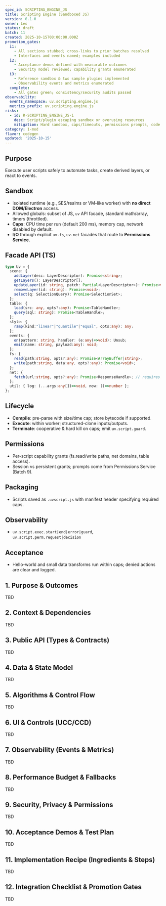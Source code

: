 ```yaml
---
spec_id: SCRIPTING_ENGINE_JS
title: Scripting Engine (Sandboxed JS)
version: 0.1.0
owner: Leo
status: draft
batch: 11
created: 2025-10-15T00:00:00.000Z
promotion_gates:
  i1:
    - All sections stubbed; cross-links to prior batches resolved
    - Interfaces and events named; examples included
  i2:
    - Acceptance demos defined with measurable outcomes
    - Security model reviewed; capability grants enumerated
  i3:
    - Reference sandbox & two sample plugins implemented
    - Observability events and metrics enumerated
  complete:
    - All gates green; consistency/security audits passed
observability:
  events_namespace: uv.scripting.engine.js
  metrics_prefix: uv.scripting.engine.js
risks:
  - id: R-SCRIPTING_ENGINE_JS-1
    desc: Script/plugin escaping sandbox or overusing resources
    mitigation: Hard sandbox, caps/timeouts, permissions prompts, code review/signing
category: 1-mod
flavor: codegen
updated: '2025-10-15'
---
```


## Purpose
Execute user scripts safely to automate tasks, create derived layers, or react to events.

## Sandbox
- Isolated runtime (e.g., SES/realms or VM-like worker) with **no direct DOM/Electron** access.
- Allowed globals: subset of JS, `uv` API facade, standard math/array, timers (throttled).
- **Caps**: CPU time per run (default 200 ms), memory cap, network disabled by default.
- **I/O** through explicit `uv.fs`, `uv.net` facades that route to **Permissions Service**.

## Facade API (TS)
```ts
type Uv = {
  scene: {
    addLayer(desc: LayerDescriptor): Promise<string>;
    getLayers(): LayerDescriptor[];
    updateLayer(id: string, patch: Partial<LayerDescriptor>): Promise<void>;
    removeLayer(id: string): Promise<void>;
    select(q: SelectionQuery): Promise<SelectionSet>;
  };
  table: {
    load(src: any, opts?:any): Promise<TableHandle>;
    query(sql: string): Promise<TableHandle>;
  };
  style: {
    ramp(kind:"linear"|"quantile"|"equal", opts:any): any;
  };
  events: {
    on(pattern: string, handler: (e:any)=>void): Unsub;
    emit(name: string, payload:any): void;
  };
  fs: {
    read(path:string, opts?:any): Promise<ArrayBuffer|string>;
    write(path:string, data:any, opts?:any): Promise<void>;
  };
  net: {
    fetch(url:string, opts?:any): Promise<ResponseHandle>; // requires net.request grant
  };
  util: { log: (...args:any[])=>void, now: ()=>number };
};
```

## Lifecycle
- **Compile**: pre-parse with size/time cap; store bytecode if supported.
- **Execute**: within worker; structured-clone inputs/outputs.
- **Terminate**: cooperative & hard kill on caps; emit `uv.script.guard`.

## Permissions
- Per-script capability grants (fs.read/write paths, net domains, table access).
- Session vs persistent grants; prompts come from Permissions Service (Batch 9).

## Packaging
- Scripts saved as `.uvscript.js` with manifest header specifying required caps.

## Observability
- `uv.script.exec.start|end|error|guard`, `uv.script.perm.request|decision`

## Acceptance
- Hello-world and small data transforms run within caps; denied actions are clear and logged.

## 1. Purpose & Outcomes
TBD


## 2. Context & Dependencies
TBD


## 3. Public API (Types & Contracts)
TBD


## 4. Data & State Model
TBD


## 5. Algorithms & Control Flow
TBD


## 6. UI & Controls (UCC/CCD)
TBD


## 7. Observability (Events & Metrics)
TBD


## 8. Performance Budget & Fallbacks
TBD


## 9. Security, Privacy & Permissions
TBD


## 10. Acceptance Demos & Test Plan
TBD


## 11. Implementation Recipe (Ingredients & Steps)
TBD


## 12. Integration Checklist & Promotion Gates
TBD
